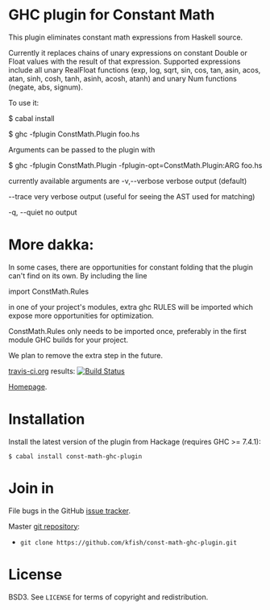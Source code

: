 # GHC plugin for Constant Math

This plugin eliminates constant math expressions from Haskell source.

Currently it replaces chains of unary expressions on constant Double or Float values
with the result of that expression. Supported expressions include all unary RealFloat
functions (exp, log, sqrt, sin, cos, tan, asin, acos, atan, sinh, cosh, tanh, asinh, acosh,
atanh) and unary Num functions (negate, abs, signum).

To use it:

  $ cabal install

  $ ghc -fplugin ConstMath.Plugin foo.hs

Arguments can be passed to the plugin with

  $ ghc -fplugin ConstMath.Plugin -fplugin-opt=ConstMath.Plugin:ARG foo.hs

currently available arguments are
  -v,--verbose
      verbose output (default)

  --trace
      very verbose output (useful for seeing the AST used for matching)

  -q, --quiet
      no output

# More dakka:

In some cases, there are opportunities for constant folding that the
plugin can't find on its own.  By including the line

  import ConstMath.Rules

in one of your project's modules, extra ghc RULES will be imported which expose
more opportunities for optimization.

ConstMath.Rules only needs to be imported once, preferably in the first module
GHC builds for your project.

We plan to remove the extra step in the future.

[travis-ci.org](http://travis-ci.org) results: [![Build
Status](https://secure.travis-ci.org/kfish/const-math-ghc-plugin.png?branch=master)](http://travis-ci.org/kfish/const-math-ghc-plugin)

[Homepage][main page].

# Installation

Install the latest version of the plugin from Hackage (requires GHC >= 7.4.1):

    $ cabal install const-math-ghc-plugin

# Join in

File bugs in the GitHub [issue tracker][].

Master [git repository][gh]:

* `git clone https://github.com/kfish/const-math-ghc-plugin.git`

# License

BSD3. See `LICENSE` for terms of copyright and redistribution.

[main page]: http://kfish.github.com/const-math-ghc-plugin
[issue tracker]: http://github.com/kfish/const-math-ghc-plugin/issues
[gh]: http://github.com/kfish/const-math-ghc-plugin
